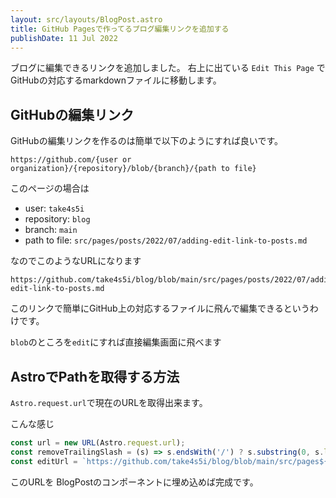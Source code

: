 ```yaml
---
layout: src/layouts/BlogPost.astro
title: GitHub Pagesで作ってるブログ編集リンクを追加する
publishDate: 11 Jul 2022
---
```


ブログに編集できるリンクを追加しました。
右上に出ている `Edit This Page` でGitHubの対応するmarkdownファイルに移動します。

## GitHubの編集リンク
GitHubの編集リンクを作るのは簡単で以下のようにすれば良いです。

```
https://github.com/{user or organization}/{repository}/blob/{branch}/{path to file}
```

このページの場合は
- user: `take4s5i`
- repository: `blog`
- branch: `main`
- path to file: `src/pages/posts/2022/07/adding-edit-link-to-posts.md`

なのでこのようなURLになります

```
https://github.com/take4s5i/blog/blob/main/src/pages/posts/2022/07/adding-edit-link-to-posts.md
```

このリンクで簡単にGitHub上の対応するファイルに飛んで編集できるというわけです。

`blob`のところを`edit`にすれば直接編集画面に飛べます

## AstroでPathを取得する方法
`Astro.request.url`で現在のURLを取得出来ます。

こんな感じ
```js
const url = new URL(Astro.request.url);
const removeTrailingSlash = (s) => s.endsWith('/') ? s.substring(0, s.length - 1) : s
const editUrl = `https://github.com/take4s5i/blog/blob/main/src/pages${removeTrailingSlash(url.pathname)}.md`
```

このURLを BlogPostのコンポーネントに埋め込めば完成です。
